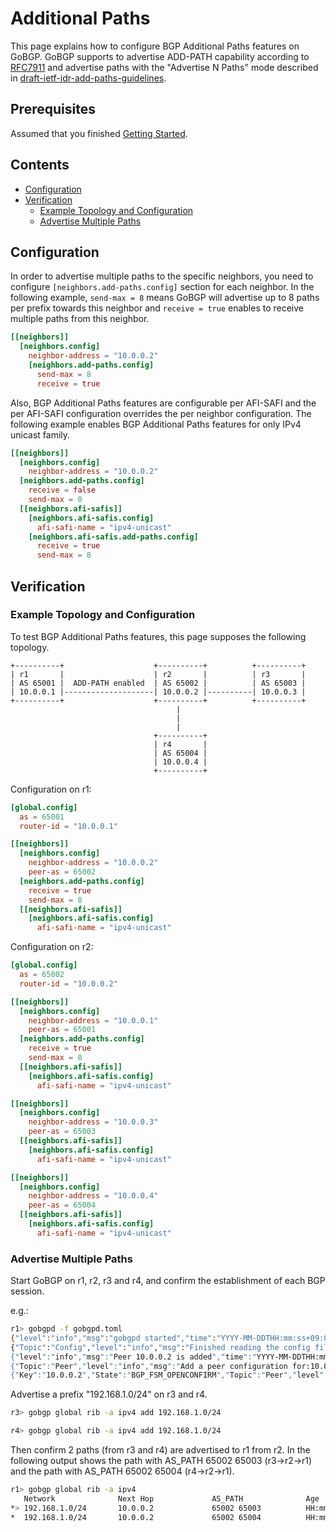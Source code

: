 # Additional Paths

This page explains how to configure BGP Additional Paths features on GoBGP.
GoBGP supports to advertise ADD-PATH capability according to
[RFC7911](https://tools.ietf.org/html/rfc7911) and advertise paths with
the "Advertise N Paths" mode described in
[draft-ietf-idr-add-paths-guidelines](https://tools.ietf.org/html/draft-ietf-idr-add-paths-guidelines).

## Prerequisites

Assumed that you finished [Getting Started](getting-started.md).

## Contents

- [Configuration](#configuration)
- [Verification](#verification)
  - [Example Topology and Configuration](#example-topology-and-configuration)
  - [Advertise Multiple Paths](#advertise-multiple-paths)

## Configuration

In order to advertise multiple paths to the specific neighbors, you need to
configure `[neighbors.add-paths.config]` section for each neighbor.
In the following example, `send-max = 8` means GoBGP will advertise up to 8
paths per prefix towards this neighbor and `receive = true` enables to
receive multiple paths from this neighbor.

```toml
[[neighbors]]
  [neighbors.config]
    neighbor-address = "10.0.0.2"
    [neighbors.add-paths.config]
      send-max = 8
      receive = true
```

Also, BGP Additional Paths features are configurable per AFI-SAFI and the per
AFI-SAFI configuration overrides the per neighbor configuration.
The following example enables BGP Additional Paths features for only IPv4
unicast family.

```toml
[[neighbors]]
  [neighbors.config]
    neighbor-address = "10.0.0.2"
  [neighbors.add-paths.config]
    receive = false
    send-max = 0
  [[neighbors.afi-safis]]
    [neighbors.afi-safis.config]
      afi-safi-name = "ipv4-unicast"
    [neighbors.afi-safis.add-paths.config]
      receive = true
      send-max = 8
```

## Verification

### Example Topology and Configuration

To test BGP Additional Paths features, this page supposes the following
topology.

```text
+----------+                    +----------+          +----------+
| r1       |                    | r2       |          | r3       |
| AS 65001 |  ADD-PATH enabled  | AS 65002 |          | AS 65003 |
| 10.0.0.1 |--------------------| 10.0.0.2 |----------| 10.0.0.3 |
+----------+                    +----------+          +----------+
                                     |
                                     |
                                     |
                                +----------+
                                | r4       |
                                | AS 65004 |
                                | 10.0.0.4 |
                                +----------+
```

Configuration on r1:

```toml
[global.config]
  as = 65001
  router-id = "10.0.0.1"

[[neighbors]]
  [neighbors.config]
    neighbor-address = "10.0.0.2"
    peer-as = 65002
  [neighbors.add-paths.config]
    receive = true
    send-max = 8
  [[neighbors.afi-safis]]
    [neighbors.afi-safis.config]
      afi-safi-name = "ipv4-unicast"
```

Configuration on r2:

```toml
[global.config]
  as = 65002
  router-id = "10.0.0.2"

[[neighbors]]
  [neighbors.config]
    neighbor-address = "10.0.0.1"
    peer-as = 65001
  [neighbors.add-paths.config]
    receive = true
    send-max = 8
  [[neighbors.afi-safis]]
    [neighbors.afi-safis.config]
      afi-safi-name = "ipv4-unicast"

[[neighbors]]
  [neighbors.config]
    neighbor-address = "10.0.0.3"
    peer-as = 65003
  [[neighbors.afi-safis]]
    [neighbors.afi-safis.config]
      afi-safi-name = "ipv4-unicast"

[[neighbors]]
  [neighbors.config]
    neighbor-address = "10.0.0.4"
    peer-as = 65004
  [[neighbors.afi-safis]]
    [neighbors.afi-safis.config]
      afi-safi-name = "ipv4-unicast"
```

### Advertise Multiple Paths

Start GoBGP on r1, r2, r3 and r4, and confirm the establishment of each BGP
session.

e.g.:

```bash
r1> gobgpd -f gobgpd.toml
{"level":"info","msg":"gobgpd started","time":"YYYY-MM-DDTHH:mm:ss+09:00"}
{"Topic":"Config","level":"info","msg":"Finished reading the config file","time":""YYYY-MM-DDTHH:mm:ss+09:00"}
{"level":"info","msg":"Peer 10.0.0.2 is added","time":"YYYY-MM-DDTHH:mm:ss+09:00"}
{"Topic":"Peer","level":"info","msg":"Add a peer configuration for:10.0.0.2","time":"YYYY-MM-DDTHH:mm:ss+09:00"}
{"Key":"10.0.0.2","State":"BGP_FSM_OPENCONFIRM","Topic":"Peer","level":"info","msg":"Peer Up","time":"YYYY-MM-DDTHH:mm:ss+09:00"}
```

Advertise a prefix "192.168.1.0/24" on r3 and r4.

```bash
r3> gobgp global rib -a ipv4 add 192.168.1.0/24
```

```bash
r4> gobgp global rib -a ipv4 add 192.168.1.0/24
```

Then confirm 2 paths (from r3 and r4) are advertised to r1 from r2.
In the following output shows the path with AS_PATH 65002 65003 (r3->r2->r1)
and the path with AS_PATH 65002 65004 (r4->r2->r1).

```bash
r1> gobgp global rib -a ipv4
   Network              Next Hop             AS_PATH              Age        Attrs
*> 192.168.1.0/24       10.0.0.2             65002 65003          HH:mm:ss   [{Origin: ?}]
*  192.168.1.0/24       10.0.0.2             65002 65004          HH:mm:ss   [{Origin: ?}]
```

